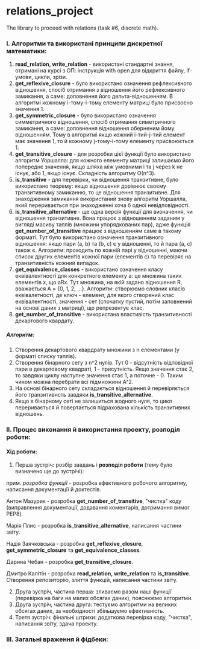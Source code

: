# relations_project
The library to proceed with relations (task #6, discrete math).

### I. Алгоритми та використані принципи дискретної математики:
1) **read_relation, write_relation** - використані стандартні знання, отримані на курсі з ОП: інструкція with open для відкриття файлу, if-умови, цикли, зрізи.
2) **get_reflexive_closure** - було використано означення рефлексивного відношення, спосіб отримання з відношення його рефлексивного замикання, а саме: доповнення його дельта-відношенням. В алгоритмі кожному і-тому-і-тому елементу матриці було присвоєно значення 1.
3) **get_symmetric_closure** - було використано означення симметричного відношення, спосіб отримання симетричного замикання, а саме: доповнення відношення оберненим йому відношенням. Тому в алгоритмі якщо кожний і-тий-j-тий елемент має значення 1, то й кожному j-тому-і-тому елементу присвоюється 1.
4) **get_transitive_closure** - для розробки цієї функції було використано алгоритм Уоршалла: для кожного елементу матриці залишаємо його попереднє значення, якщо шляха між умовними i та j через k не існує, або 1, якщо існує. Складність алгоритму О(n^3).
5) **is_transitive** - для перевірки, чи відношення транзитивне, було використано теорему: якщо відношення дорівнює своєму транзитивному замиканню, то це відношення транзитивне. Для знаходження замикання використаний знову алгоритм Уоршалла, який переривається при знаходженні хоча б одної невідповідності.
6) **is_transitive_alternative** - ще одна версія функції для визначення, чи відношення транзитивне. Вона працює з відношенням заданим у вигляді масиву таплів (множини упорядкованих пар), адже функція **get_number_of_transitive** працює з відношенням саме в такому форматі. Тут було використано означення транзитивного відношення: якщо пари (a, b) та (b, c) є у відношенні, то й пара (a, c) також є. Алгоритм: проходить по кожній парі у відношенні, маючи список других елементів кожної пари (елементів с) та перевіряє на транзитивність кожний випадок.
7) **get_equivalence_classes** - використано означення класу еквівалентності для конкретного елементу а: це множина таких елементів х, що aRx. Тут множина, на якій задано відношення R, вважається А = {0, 1, 2, ...}. Алгоритм: створюємо словник класів еквівалетності, де ключ - елемент, для якого створений клас еквівалентності, значення - сет (спочатку пустий, потім заповнений на основі даних з матриці), що репрезентує клас.
8) **get_number_of_transitive** - використана властивість транзитивності декартового квардату.
##### Алгоритм:
1. Створення декартового квардрату множини з n елементами (у форматі списку таплів).
2. Створення бінарного сету з n^2 нулів. Тут 0 - відсутність відповідної пари в декартовому квадраті, 1 - присутність. Якщо значення стає 2, то завдяки циклу наступне значення стає 1, а поточне - 0. Таким чином можна перебрати всі підмножини А^2.
3. На основі бінарного сету складається відношення й перевіряється його транзитивнсть завдяки **is_transitive_alternative**.
4. Якщо в бінарному сеті не залишиться жодного нуля, то цикл переривається й повертається підрахована кількість транзитивних відношень.

### II. Процес виконання й використання проекту, розподіл роботи:
#### Хід роботи:
1) Перша зустріч: розбір завдань і **розподіл роботи** (тему було визначено ще до зустрічі):

прим. *розробка функції* - розробка ефективного робочого алгоритму, написання документації й доктестів.

Антон Мазурик - розробка **get_number_of_transitive**, "чистка" коду (виправлення документації, додавання коментарів, дотримання вимог PEP8).

Марія Плис - розробка **is_transitive_alternative**, написання частини звіту.

Надія Заячковська - розробка **get_reflexive_closure**, **get_symmetric_closure** та **get_equivalence_classes**.

Дарина Чебан - розробка **get_transitive_closure**.

Дмитро Калітін - розробка **read_relation, write_relation** та **is_transitive**. Створення репозиторію, злиття функцій, написання частини звіту.

2) Друга зустріч, частина перша: зливаємо разом наші функції (перевірка на баги на малих обсягах даних), пояснюємо алгоритми.
3) Друга зустріч, частина друга: тестуємо алгоритми на великих обсягах даних, за необхідності збільшуємо ефективність.
4) Третя зустріч: фінальні штрихи: додаткова перевірка коду, "чистка", написання звіту, здача проекту.

### III. Загальні враження й фідбеки:
